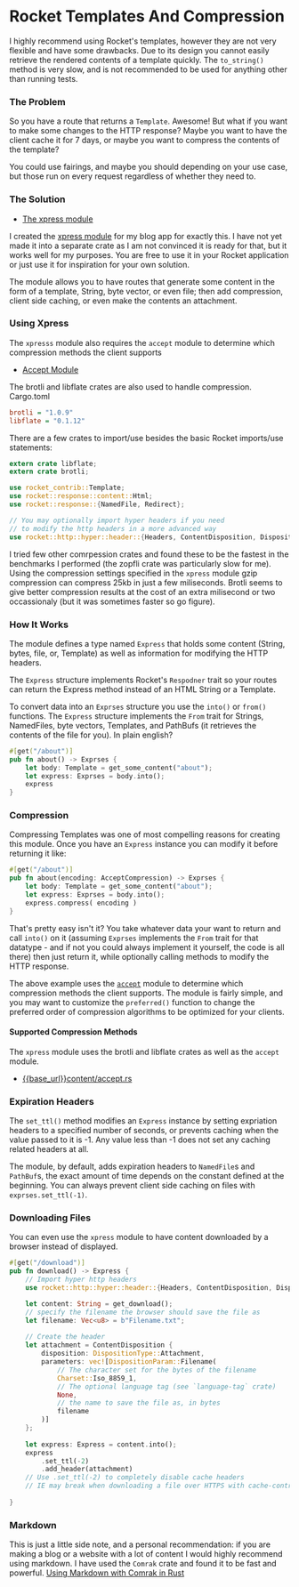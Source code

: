 
# Rocket Templates And Compression

I highly recommend using Rocket's templates, however they are not very flexible and have some drawbacks.  Due to its design you cannot easily retrieve the rendered contents of a template quickly.  The `to_string()` method is very slow, and is not recommended to be used for anything other than running tests.

### The Problem
So you have a route that returns a `Template`.  Awesome!  But what if you want to make some changes to the HTTP response?  Maybe you want to have the client cache it for 7 days, or maybe you want to compress the contents of the template?

You could use fairings, and maybe you should depending on your use case, but those run on every request regardless of whether they need to.

### The Solution

- [The xpress module]({{base_url}}content/xpress.rs)

I created the [xpress module]({{baes_url}}content/xpress.rs) for my blog app for exactly this.  I have not yet made it into a separate crate as I am not convinced it is ready for that, but it works well for my purposes.  You are free to use it in your Rocket application or just use it for inspiration for your own solution.

The module allows you to have routes that generate some content in the form of a template, String, byte vector, or even file; then add compression, client side caching, or even make the contents an attachment.


### Using Xpress

The `xpresss` module also requires the `accept` module to determine which compression methods the client supports
- [Accept Module]({{base_url}}content/accept.rs)

The brotli and libflate crates are also used to handle compression.
Cargo.toml
```ini
brotli = "1.0.9"
libflate = "0.1.12"
```

There are a few crates to import/use besides the basic Rocket imports/use statements:

```rust
extern crate libflate;
extern crate brotli;

use rocket_contrib::Template;
use rocket::response::content::Html;
use rocket::response::{NamedFile, Redirect};

// You may optionally import hyper headers if you need
// to modify the http headers in a more advanced way
use rocket::http::hyper::header::{Headers, ContentDisposition, DispositionType, DispositionParam, Charset};

```

I tried few other comrpession crates and found these to be the fastest in the benchmarks I performed (the zopfli crate was particularly slow for me).  Using the compression settings specified in the `xpress` module gzip compression can compress 25kb in just a few miliseconds.  Brotli seems to give better compression results at the cost of an extra milisecond or two occassionaly (but it was sometimes faster so go figure).

### How It Works
The module defines a type named `Express` that holds some content (String, bytes, file, or, Template) as well as information for modifying the HTTP headers.

The `Express` structure implements Rocket's `Respodner` trait so your routes can return the Express method instead of an HTML String or a Template.

To convert data into an `Exprses` structure you use the `into()` or `from()` functions.  The `Express` structure implements the `From` trait for Strings, NamedFiles, byte vectors, Templates, and PathBufs (it retrieves the contents of the file for you).  In plain english?
```rust
#[get("/about")]
pub fn about() -> Exprses {
    let body: Template = get_some_content("about");
    let express: Exprses = body.into();
    express
}
```

### Compression
Compressing Templates was one of most compelling reasons for creating this module.  Once you have an `Express` instance you can modify it before returning it like:

```rust
#[get("/about")]
pub fn about(encoding: AcceptCompression) -> Exprses {
    let body: Template = get_some_content("about");
    let express: Exprses = body.into();
    express.compress( encoding )
}
```

That's pretty easy isn't it?  You take whatever data your want to return and call `into()` on it (assuming `Exprses` implements the `From` trait for that datatype - and if not you could always implement it yourself, the code is all there) then just return it, while optionally calling methods to modify the HTTP response.

The above example uses the [`accept`]({{base_url}}content/accept.rs) module to determine which compression methods the client supports.  The module is fairly simple, and you may want to customize the `preferred()` function to change the preferred order of compression algorithms to be optimized for your clients.

#### Supported Compression Methods
The `xpress` module uses the brotli and libflate crates as well as the `accept` module.

- [{{base_url}}content/accept.rs]({{base_url}}content/accept.rs)

### Expiration Headers
The `set_ttl()` method modifies an `Express` instance by setting expriation headers to a specified number of seconds, or prevents caching when the value passed to it is -1.  Any value less than -1 does not set any caching related headers at all.

The module, by default, adds expiration headers to `NamedFile`s and `PathBuf`s, the exact amount of time depends on the constant defined at the beginning.  You can always prevent client side caching on files with `exprses.set_ttl(-1)`.

### Downloading Files
You can even use the `xpress` module to have content downloaded by a browser instead of displayed.

```rust
#[get("/download")]
pub fn download() -> Express {
    // Import hyper http headers
    use rocket::http::hyper::header::{Headers, ContentDisposition, DispositionType, DispositionParam, Charset};

    let content: String = get_download();
    // specify the filename the browser should save the file as
    let filename: Vec<u8> = b"Filename.txt";
    
    // Create the header
    let attachment = ContentDisposition {
        disposition: DispositionType::Attachment,
        parameters: vec![DispositionParam::Filename(
            // The character set for the bytes of the filename
            Charset::Iso_8859_1, 
            // The optional language tag (see `language-tag` crate)
            None, 
            // the name to save the file as, in bytes
            filename 
        )]
    };
    
    let express: Express = content.into();
    express
        .set_ttl(-2)
        .add_header(attachment)
    // Use .set_ttl(-2) to completely disable cache headers
    // IE may break when downloading a file over HTTPS with cache-control headers
    
}

```

### Markdown
This is just a little side note, and a personal recommendation: if you are making a blog or a website with a lot of content I would highly recommend using markdown.  I have used the `Comrak` crate and found it to be fast and powerful.
[Using Markdown with Comrak in Rust]({{base_url}}content/markdown-comrak)

<!--
The solution presented here is just my approach to the problem, it may not be suitable for you, but maybe it is.
-->






